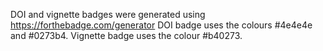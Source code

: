 DOI and vignette badges were generated using https://forthebadge.com/generator
DOI badge uses the colours #4e4e4e and #0273b4.
Vignette badge uses the colour #b40273.
